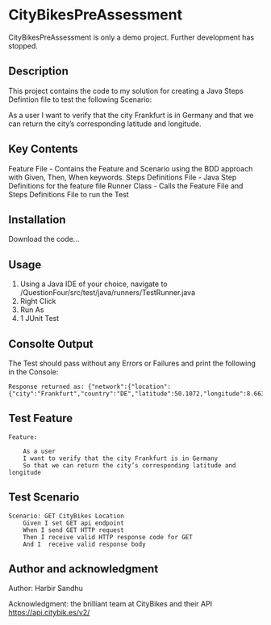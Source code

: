 # CityBikesPreAssessment

CityBikesPreAssessment is only a demo project. Further development has stopped. 

## Description

This project contains the code to my solution for creating a Java Steps Defintion file to test the following Scenario:

As a user I want to verify that the city Frankfurt is in Germany and that we can return the city’s corresponding latitude and longitude.

## Key Contents

Feature File - Contains the Feature and Scenario using the BDD approach with Given, Then, When keywords. 
Steps Definitions File - Java Step Definitions for the feature file
Runner Class - Calls the Feature File and Steps Definitions File to run the Test

## Installation

Download the code...

## Usage

1. Using a Java IDE of your choice, navigate to /QuestionFour/src/test/java/runners/TestRunner.java
2. Right Click
3. Run As
4. 1 JUnit Test

## Consolte Output

The Test should pass without any Errors or Failures and print the following in the Console:

```
Response returned as: {"network":{"location":{"city":"Frankfurt","country":"DE","latitude":50.1072,"longitude":8.66375}}}
```

## Test Feature

```
Feature: 		

	As a user
	I want to verify that the city Frankfurt is in Germany
	So that we can return the city’s corresponding latitude and longitude
```

## Test Scenario

```
Scenario: GET CityBikes Location
	Given I set GET api endpoint
	When I send GET HTTP request
	Then I receive valid HTTP response code for GET
	And I  receive valid response body  
```

## Author and acknowledgment

Author: Harbir Sandhu

Acknowledgment: the brilliant team at CityBikes and their API https://api.citybik.es/v2/
